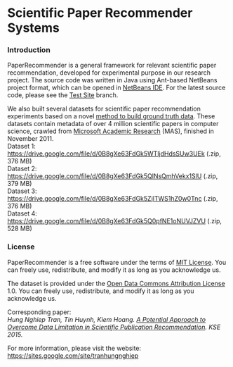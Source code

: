 # Scientific Paper Recommender Systems
### Introduction
PaperRecommender is a general framework for relevant scientific paper recommendation, developed for experimental purpose in our research project. The source code was written in Java using Ant-based NetBeans project format, which can be opened in <a href="https://netbeans.org/">NetBeans IDE</a>. For the latest source code, please see the <a href="https://github.com/tranhungnghiep/PaperRecommender/tree/PaperRecommender_TestSite_NghiepTH_20141226">Test Site</a> branch.

We also built several datasets for scientific paper recommendation experiments based on a novel <a href="https://arxiv.org/pdf/1510.04422.pdf">method to build ground truth data</a>. These datasets contain metadata of over 4 million scientific papers in computer science, crawled from <a href="http://academic.research.microsoft.com">Microsoft Academic Research</a> (MAS), finished in November 2011.
<br/>Dataset 1: https://drive.google.com/file/d/0B8gXe63FdGk5WTljdHdsSUw3UEk (.zip, 376 MB)
<br/>Dataset 2: https://drive.google.com/file/d/0B8gXe63FdGk5QlNsQmhVekx1SlU (.zip, 379 MB)
<br/>Dataset 3: https://drive.google.com/file/d/0B8gXe63FdGk5ZjlTWS1hZ0w0Tnc (.zip, 376 MB)
<br/>Dataset 4: https://drive.google.com/file/d/0B8gXe63FdGk5Q0pfNE1oNUVJZVU (.zip, 528 MB)

### License
PaperRecommender is a free software under the terms of <a href="https://opensource.org/licenses/MIT">MIT License</a>. You can freely use, redistribute, and modify it as long as you acknowledge us.

The dataset is provided under the <a href="http://opendatacommons.org/licenses/by/summary/">Open Data Commons Attribution License</a> 1.0. You can freely use, redistribute, and modify it as long as you acknowledge us.

Corresponding paper:
_<br/>Hung Nghiep Tran, Tin Huynh, Kiem Hoang. <a href="http://ieeexplore.ieee.org/document/7371802/" target="_blank">A Potential Approach to Overcome Data Limitation in Scientific Publication Recommendation</a>. KSE 2015._

For more information, please visit the website: https://sites.google.com/site/tranhungnghiep
